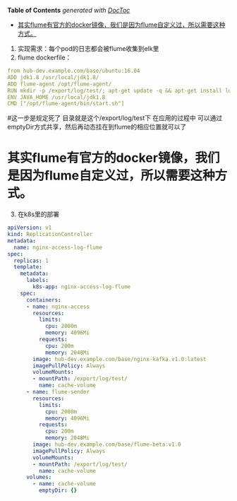 <!-- START doctoc generated TOC please keep comment here to allow auto update -->
<!-- DON'T EDIT THIS SECTION, INSTEAD RE-RUN doctoc TO UPDATE -->
**Table of Contents**  *generated with [DocToc](https://github.com/thlorenz/doctoc)*

- [其实flume有官方的docker镜像，我们是因为flume自定义过，所以需要这种方式。](#%E5%85%B6%E5%AE%9Eflume%E6%9C%89%E5%AE%98%E6%96%B9%E7%9A%84docker%E9%95%9C%E5%83%8F%E6%88%91%E4%BB%AC%E6%98%AF%E5%9B%A0%E4%B8%BAflume%E8%87%AA%E5%AE%9A%E4%B9%89%E8%BF%87%E6%89%80%E4%BB%A5%E9%9C%80%E8%A6%81%E8%BF%99%E7%A7%8D%E6%96%B9%E5%BC%8F)

<!-- END doctoc generated TOC please keep comment here to allow auto update -->

1. 实现需求：每个pod的日志都会被flume收集到elk里
2. flume dockerfile：

``` yaml
from hub-dev.example.com/base/ubuntu:16.04
ADD jdk1.8 /usr/local/jdk1.8/
ADD flume-agent /opt/flume-agent/
RUN mkdir -p /export/log/test/; apt-get update -q && apt-get install locales -y &&  locale-gen zh_CN.UTF-8
ENV JAVA_HOME /usr/local/jdk1.8
CMD ["/opt/flume-agent/bin/start.sh"]
```
#这一步是规定死了 目录就是这个/export/log/test下  在应用的过程中 可以通过emptyDir方式共享，然后再动态挂在到flume的相应位置就可以了

# 其实flume有官方的docker镜像，我们是因为flume自定义过，所以需要这种方式。


3. 在k8s里的部署

``` yaml
apiVersion: v1
kind: ReplicationController
metadata:
  name: nginx-access-log-flume
spec:
  replicas: 1
  template:
    metadata:
      labels:
        k8s-app: nginx-access-log-flume
    spec:
      containers:
      - name: nginx-access
        resources:
          limits:
            cpu: 2000m
            memory: 4096Mi
          requests:
            cpu: 200m
            memory: 2048Mi
        image: hub-dev.example.com/base/nginx-kafka.v1.0:latest
        imagePullPolicy: Always
        volumeMounts:
        - mountPath: /export/log/test/
          name: cache-volume
      - name: flume-sender
        resources:
          limits:
            cpu: 2000m
            memory: 4096Mi
          requests:
            cpu: 200m
            memory: 2048Mi
        image: hub-dev.example.com/base/flume-beta:v1.0
        imagePullPolicy: Always
        volumeMounts:
        - mountPath: /export/log/test/
          name: cache-volume
      volumes:
        - name: cache-volume
          emptyDir: {}
```
